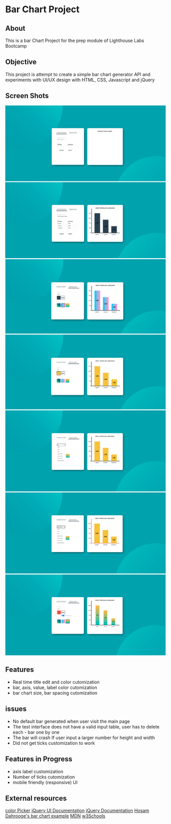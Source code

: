 # Bar Chart Project

## About

This is a bar Chart Project for the prep module of Lighthouse Labs Bootcamp

## Objective

This project is attempt to create a simple bar chart generator API and experiments with UI/UX design with HTML, CSS, Javascript and jQuery

## Screen Shots

![main interface](./screenshots/1.png)
![main interface](./screenshots/2.png)
![main interface](./screenshots/3.png)
![main interface](./screenshots/4.png)
![main interface](./screenshots/5.png)
![main interface](./screenshots/6.png)
![main interface](./screenshots/7.png)

## Features

- Real time title edit and color cutomization
- bar, axis, value, label color cutomization
- bar chart size, bar spacing cutomization

## issues

- No default bar generated when user visit the main page
- The test interface does not have a valid input table, user has to delete each - bar one by one
- The bar will crash If user input a larger number for height and width
- Did not get ticks customization to work

## Features in Progress

- axis label customization
- Number of ticks cutomization
- mobile friendly (responsive) UI

## External resources

[color Picker](https://github.com/philzet/ColorPick.js)
[jQuery UI Documentation](https://api.jqueryui.com/)
[jQuery Documentation](https://api.jquery.com/)
[Hosam Dahrooge's bar chart example](https://github.com/Just-Hosam/barChartStretch)
[MDN](https://developer.mozilla.org/en-US/docs/Web/JavaScript)
[w3Schools](https://www.w3schools.com/)
